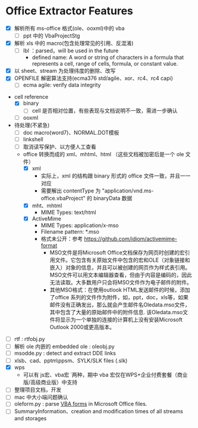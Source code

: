 # Office Extractor Features
- [x] 解析所有 ms-office 格式(ole、ooxml)中的 vba
  - [ ] ppt 中的 VbaProjectStg 
- [x] 解析 xls 中的 macro(包含处理常见的引用、反混淆)
  - [ ] lbl ：parsed，will be used in the future
    - defined name: A word or string of characters in a formula that represents a cell, range of cells, formula, or constant value.
- [x] 以 sheet、stream 为处理纬度的删除、改写
- [x] OPENFILE 解密算法支持(ecma376 std/agile、xor、rc4、rc4 capi)
  - [ ] ecma agile: verify data integrity
- cell reference
  - [x] binary
    - [ ] cell 是否相对位置，有些表现与文档说明不一致，需进一步确认
  - [ ] ooxml
- 待处理(不紧急)
  - [ ] doc macro(word7)、NORMAL.DOT模板
  - [ ] linkshell
  - [ ] 取消读写保护、以方便人工查看
  - office 转换而成的 xml、mhtml、html （这些文档被加密后是一个 ole 文件）
    - [x] xml
      - 实际上，xml 的结构跟 binary 形式的 office 文件一致，并且一一对应
      - 需要解出 contentType 为 "application/vnd.ms-office.vbaProject" 的 binaryData 数据
    - [x] mht、mhtml
      + MIME Types: text/html
    - [x] ActiveMime
      + MIME Types: application/x-mso
      + Filename pattern: *.mso
      + 格式未公开：参考 https://github.com/idiom/activemime-format
        + MSO文件是将Microsoft Office文档保存为网页时创建的宏引用文件。它包含有关原始文件中包含的宏和OLE（对象链接和嵌入）对象的信息，并且可以被创建的网页作为样式表引用。MSO文件可以用文本编辑器查看，但由于内容是编码的，因此无法读取。大多数用户只会将MSO文件作为电子邮件的附件。
        + 其他MSO格式：在使用outlook HTML发送邮件的时候，添加了office 系列的文件作为附件，如，ppt，doc，xls等，如果邮件没有正确发出，那么就会产生邮件名Oledata.mso文件，其中包含了大量的原始邮件中的附件信息. 该Oledata.mso文件将显示为一个单独的连接的计算机上没有安装Microsoft Outlook 2000或更高版本。
- [ ] rtf : rtfobj.py
- [ ] 解析 ole 内嵌的 embedded ole : oleobj.py
- [ ] msodde.py : detect and extract DDE links
- [ ] xlsb、cad、pptm\ppsm、SYLK/SLK files (.slk)
- [x] wps
  - 可以有 js宏、vba宏 ˙两种，期中 vba 宏仅在WPS+企业付费套餐（商业版/高级商业版）中支持
- [ ] 整理项目文档，开发
- [ ] mac 中大小端问题确认
- [ ] oleform.py : parse [VBA forms](https://msdn.microsoft.com/en-us/library/office/cc313125%28v=office.12%29.aspx?f=255&MSPPError=-2147217396) in Microsoft Office files. 
- [ ] SummaryInformation、creation and modification times of all streams and storages
<!-- - [ ] pyxswf.py ：extract and analyze Flash objects (SWF) that may be embedded in  MS Office documents (e.g. Word, Excel) -->